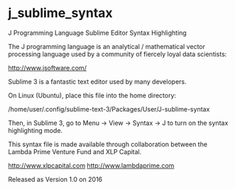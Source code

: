 # j_sublime_syntax
J Programming Language Sublime Editor Syntax Highlighting

The J programming language is an analytical / mathematical vector processing language used by a community of fiercely loyal data scientists:

http://www.jsoftware.com/

Sublime 3 is a fantastic text editor used by many developers.

On Linux (Ubuntu), place this file into the home directory:

/home/user/.config/sublime-text-3/Packages/User/J-sublime-syntax

Then, in Sublime 3, go to Menu -> View -> Syntax -> J to turn on the syntax highlighting mode.

This syntax file is made available through collaboration between the Lambda Prime Venture Fund and XLP Capital.

http://www.xlpcapital.com
http://www.lambdaprime.com

Released as Version 1.0 on 2016

